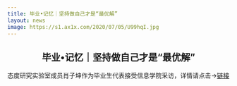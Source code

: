 ```yaml
---
title: 毕业•记忆｜坚持做自己才是“最优解”
layout: news
image: https://s1.ax1x.com/2020/07/05/U99hqI.jpg
---
```


## <center> 毕业•记忆｜坚持做自己才是“最优解”

态度研究实验室成员肖子坤作为毕业生代表接受信息学院采访，详情请点击->[链接](https://mp.weixin.qq.com/s/W757YLf19Dz1VeC8QafgtA)